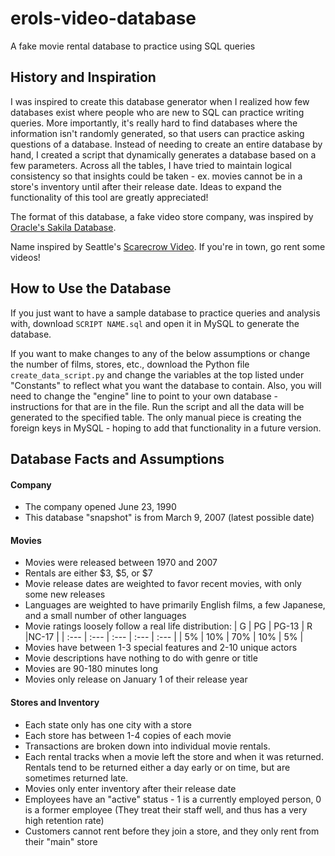 # erols-video-database
A fake movie rental database to practice using SQL queries

## History and Inspiration
I was inspired to create this database generator when I realized how few databases exist where people
who are new to SQL can practice writing queries. More importantly, it's really hard to find databases
where the information isn't randomly generated, so that users can practice asking questions of a database. Instead of needing to create an entire database by hand, I created a script that dynamically generates a database based on a few parameters. Across all the tables, I have tried to maintain logical consistency so that insights could be taken - ex. movies cannot be in a store's inventory until after their release date. Ideas to expand the functionality of this tool are greatly appreciated!

The format of this database, a fake video store company, was inspired by [Oracle's Sakila Database](https://dev.mysql.com/doc/sakila/en/sakila-introduction.html).

Name inspired by Seattle's [Scarecrow Video](https://www.scarecrow.com/index.html). If you're in town,
go rent some videos!

## How to Use the Database
If you just want to have a sample database to practice queries and analysis with, download `SCRIPT NAME.sql` and open it in MySQL to generate the database.

If you want to make changes to any of the below assumptions or change the number of films, stores, etc., download the Python file `create_data_script.py` and change the variables at the top listed under "Constants" to reflect what you want the database to contain. Also, you will need to change the "engine" line to point to your own database - instructions for that are in the file. Run the script and all the data will be generated to the specified table. The only manual piece is creating the foreign keys in MySQL - hoping to add that functionality in a future version. 

## Database Facts and Assumptions

#### Company
- The company opened June 23, 1990
- This database "snapshot" is from March 9, 2007 (latest possible date)

#### Movies
- Movies were released between 1970 and 2007
- Rentals are either $3, $5, or $7
- Movie release dates are weighted to favor recent movies, with only some new releases
- Languages are weighted to have primarily English films, a few Japanese, and a
small number of other languages
- Movie ratings loosely follow a real life distribution:
| G    | PG   | PG-13 | R    |NC-17 |
| :--- | :--- | :---  | :--- | :--- |
| 5%   | 10%  | 70%   | 10%  | 5%   |
- Movies have between 1-3 special features and 2-10 unique actors
- Movie descriptions have nothing to do with genre or title
- Movies are 90-180 minutes long
- Movies only release on January 1 of their release year

#### Stores and Inventory
- Each state only has one city with a store
- Each store has between 1-4 copies of each movie
- Transactions are broken down into individual movie rentals.
- Each rental tracks when a movie left the store and when it was returned. Rentals tend to be returned either a day early or on time, but are sometimes returned late.
- Movies only enter inventory after their release date
- Employees have an "active" status - 1 is a currently employed person, 0 is a former employee
(They treat their staff well, and thus has a very high retention rate)
- Customers cannot rent before they join a store, and they only rent from their "main" store

